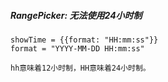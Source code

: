 ##### RangePicker: 无法使用24小时制
    showTime = {{format: "HH:mm:ss"}} 
    format = "YYYY-MM-DD HH:mm:ss"
    
    hh意味着12小时制，HH意味着24小时制。